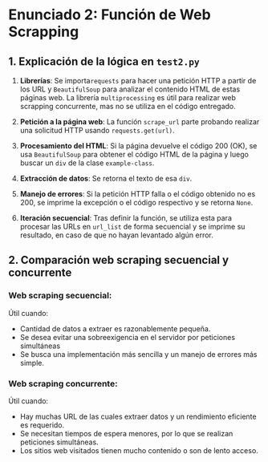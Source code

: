 # Enunciado 2: Función de Web Scrapping

## 1. Explicación de la lógica en `test2.py`

1. **Librerías**: Se importa`requests` para hacer una petición HTTP a partir de los URL y `BeautifulSoup` para analizar el contenido HTML de estas páginas web. La librería `multiprocessing` es útil para realizar web scrapping concurrente, mas no se utiliza en el código entregado.
   
2. **Petición a la página web**: La función `scrape_url` parte probando realizar una solicitud HTTP usando `requests.get(url)`.

3. **Procesamiento del HTML**: Si la página devuelve el código 200 (OK), se usa `BeautifulSoup` para obtener el código HTML de la página y luego buscar un `div` de la clase `example-class`.

4. **Extracción de datos**: Se retorna el texto de esa `div`.

5. **Manejo de errores**: Si la petición HTTP falla o el código obtenido no es 200, se imprime la excepción o el código respectivo y se retorna `None`.

6. **Iteración secuencial**: Tras definir la función, se utiliza esta para procesar las URLs en `url_list` de forma secuencial y se imprime su resultado, en caso de que no hayan levantado algún error.

## 2. Comparación web scraping secuencial y concurrente

### Web scraping secuencial:
Útil cuando:
- Cantidad de datos a extraer es razonablemente pequeña.
- Se desea evitar una sobreexigencia en el servidor por peticiones simultáneas
- Se busca una implementación más sencilla y un manejo de errores más simple.

### Web scraping concurrente:
Útil cuando:
- Hay muchas URL de las cuales extraer datos y un rendimiento eficiente es requerido.
- Se necesitan tiempos de espera menores, por lo que se realizan peticiones simultáneas.
- Los sitios web visitados tienen mucho contenido o son de lento acceso.